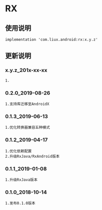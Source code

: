 ﻿RX
===

使用说明
---
```
implementation 'com.liux.android:rx:x.y.z'
```

更新说明
---
### x.y.z_201x-xx-xx
    1.

### 0.2.0_2019-08-26
    1.支持库迁移至AndroidX

### 0.1.3_2019-06-13
    1.优化转换器兼容五种模式

### 0.1.2_2019-04-17
    1.优化依赖配置
    2.升级RxJava/RxAndroid版本

### 0.1.1_2019-01-08
    1.升级RxJava版本

### 0.1.0_2018-10-14
    1.发布0.1.0版本